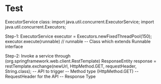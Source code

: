 # Test

ExecutorService class:
import java.util.concurrent.ExecutorService;
import java.util.concurrent.Executors;

Step-1:
ExecutorService executor = Executors.newFixedThreadPool(150);
executor.execute(runnable)  // runnable -- Class which extends Runnable interface

Step-2: Invoke a service through (org.springframework.web.client.RestTemplate)
ResponseEntity<String> response = restTemplate.exchange(newUrl, HttpMethod.GET, requestHeader, String.class);
  -- API to trigger
  -- Method type (HttpMethod.GET)
  -- RequestHeader for the API
  -- Response Type 
